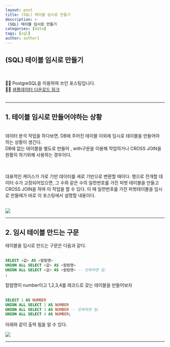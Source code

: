 ```yaml
---
layout: post
title: (SQL) 테이블 임시로 만들기
description: >
 (SQL) 테이블 임시로 만들기
categories: [data] 
tags: [sql]
author: author1
---
```



 (SQL) 테이블 임시로 만들기
---

<br>

✋🏾 PostgreSQL을 이용하여 쓰인 포스팅입니다. <br>
✋🏾 [샘플데이터 다운로드 링크](https://datata29.github.io/data/2021/03/14/SQL3/)
<br>
<br>

---


## 1. 테이블 임시로 만들어야하는 상황

<br>
데이터 분석 작업을 하다보면, DB에 주어진 테이블 이외에 임시로 테이블을 만들어야 하는 상황이 생긴다.  <br>
DB에 없는 테이블을 별도로 만들어 , with구문을 이용해 작업하거나 CROSS JOIN을 원활히 하기위해 사용하는 경우이다.<br>
<br><br>

대표적인 케이스가 가로 기반 데이터를 세로 기반으로 변환할 때이다.
행으로 전개할 데이터 수가 고정되어있으면, 그 수와 같은 수의 일련번호를 가진 피벗 테이블을 만들고 CROSS JOIN을 하여
이 작업을 할 수 있다. 이 때 일련번호를 가진 피벗테이블을 임시로 만들때가 바로 이 포스팅에서 설명할 내용이다. <br><br>


<img src="{{ site.baseurl }}/assets/img/SQL13_001.jpeg">


---


## 2. 임시 테이블 만드는 구문

테이블을 임시로 만드는 구문은 다음과 같다.<br><br>

```sql
SELECT <값> AS <칼럼명>
UNION ALL SELECT <값> AS <칼럼명>
UNION ALL SELECT <값> AS <칼럼명> -- 반복하면 됨.
;
```

칼럼명이 number이고 1,2,3,4를 레코드로 갖는 테이블을 만들어보자<br><br>


```sql
SELECT 1 AS NUMBER
UNION ALL SELECT 2 AS NUMBER
UNION ALL SELECT 3 AS NUMBER -- 반복하면 됨.
UNION ALL SELECT 4 AS NUMBER;
```

아래와 같이 출력 됨을 알 수 있다.

<img src="{{ site.baseurl }}/assets/img/number.jpeg">


---


